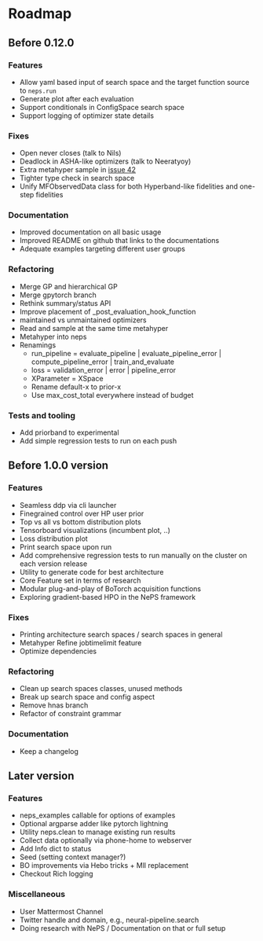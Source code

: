 # Roadmap

## Before 0.12.0

### Features

- Allow yaml based input of search space and the target function source to `neps.run`
- Generate plot after each evaluation
- Support conditionals in ConfigSpace search space
- Support logging of optimizer state details

### Fixes

- Open never closes (talk to Nils)
- Deadlock in ASHA-like optimizers (talk to Neeratyoy)
- Extra metahyper sample in [issue 42](https://github.com/automl/neps/issues/42)
- Tighter type check in search space
- Unify MFObservedData class for both Hyperband-like fidelities and one-step fidelities

### Documentation

- Improved documentation on all basic usage
- Improved README on github that links to the documentations
- Adequate examples targeting different user groups

### Refactoring

- Merge GP and hierarchical GP
- Merge gpytorch branch
- Rethink summary/status API
- Improve placement of \_post_evaluation_hook_function
- maintained vs unmaintained optimizers
- Read and sample at the same time metahyper
- Metahyper into neps
- Renamings
  - run_pipeline = evaluate_pipeline | evaluate_pipeline_error | compute_pipeline_error | train_and_evaluate
  - loss = validation_error | error | pipeline_error
  - XParameter = XSpace
  - Rename default-x to prior-x
  - Use max_cost_total everywhere instead of budget

### Tests and tooling

- Add priorband to experimental
- Add simple regression tests to run on each push

## Before 1.0.0 version

### Features

- Seamless ddp via cli launcher
- Finegrained control over HP user prior
- Top vs all vs bottom distribution plots
- Tensorboard visualizations (incumbent plot, ..)
- Loss distribution plot
- Print search space upon run
- Add comprehensive regression tests to run manually on the cluster on each version release
- Utility to generate code for best architecture
- Core Feature set in terms of research
- Modular plug-and-play of BoTorch acquisition functions
- Exploring gradient-based HPO in the NePS framework

### Fixes

- Printing architecture search spaces / search spaces in general
- Metahyper Refine jobtimelimit feature
- Optimize dependencies

### Refactoring

- Clean up search spaces classes, unused methods
- Break up search space and config aspect
- Remove hnas branch
- Refactor of constraint grammar

### Documentation

- Keep a changelog

## Later version

### Features

- neps_examples callable for options of examples
- Optional argparse adder like pytorch lightning
- Utility neps.clean to manage existing run results
- Collect data optionally via phone-home to webserver
- Add Info dict to status
- Seed (setting context manager?)
- BO improvements via Hebo tricks + Mll replacement
- Checkout Rich logging

### Miscellaneous

- User Mattermost Channel
- Twitter handle and domain, e.g., neural-pipeline.search
- Doing research with NePS / Documentation on that or full setup
